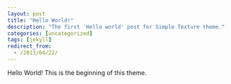 ```yaml
---
layout: post
title: "Hello World!"
description: "The first 'Hello world' post for Simple Texture theme."
categories: [uncategorized]
tags: [jekyll]
redirect_from:
  - /2013/04/22/
---
```

Hello World! This is the beginning of this theme.